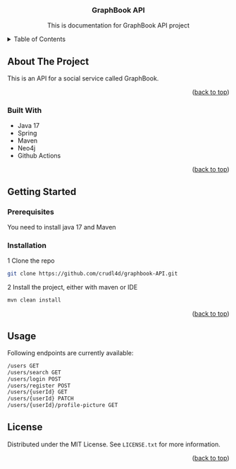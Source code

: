 <a name="readme-top"></a>
<!-- PROJECT LOGO -->
<br />
<div align="center">

<h3 align="center">GraphBook API</h3>

  <p align="center">
    This is documentation for GraphBook API project
    <br />
  </p>
</div>



<!-- TABLE OF CONTENTS -->
<details>
  <summary>Table of Contents</summary>
  <ol>
    <li>
      <a href="#about-the-project">About The Project</a>
      <ul>
        <li><a href="#built-with">Built With</a></li>
      </ul>
    </li>
    <li>
      <a href="#getting-started">Getting Started</a>
      <ul>
        <li><a href="#prerequisites">Prerequisites</a></li>
        <li><a href="#installation">Installation</a></li>
      </ul>
    </li>
    <li><a href="#usage">Usage</a></li>
    <li><a href="#license">License</a></li>
  </ol>
</details>



<!-- ABOUT THE PROJECT -->
## About The Project

This is an API for a social service called GraphBook.

<p align="right">(<a href="#readme-top">back to top</a>)</p>



### Built With

- Java 17
- Spring
- Maven
- Neo4j
- Github Actions

<p align="right">(<a href="#readme-top">back to top</a>)</p>



<!-- GETTING STARTED -->
## Getting Started
### Prerequisites

You need to install java 17 and Maven
### Installation

1 Clone the repo
   ```sh
   git clone https://github.com/crudl4d/graphbook-API.git
   ```
2 Install the project, either with maven or IDE
   ```sh
   mvn clean install
   ```

<p align="right">(<a href="#readme-top">back to top</a>)</p>



<!-- USAGE EXAMPLES -->
## Usage

Following endpoints are currently available:

   ```sh
   /users GET
   /users/search GET
   /users/login POST
   /users/register POST
   /users/{userId} GET
   /users/{userId} PATCH
   /users/{userId}/profile-picture GET
   ```

<!-- LICENSE  -->
## License

Distributed under the MIT License. See `LICENSE.txt` for more information.

<p align="right">(<a href="#readme-top">back to top</a>)</p>
